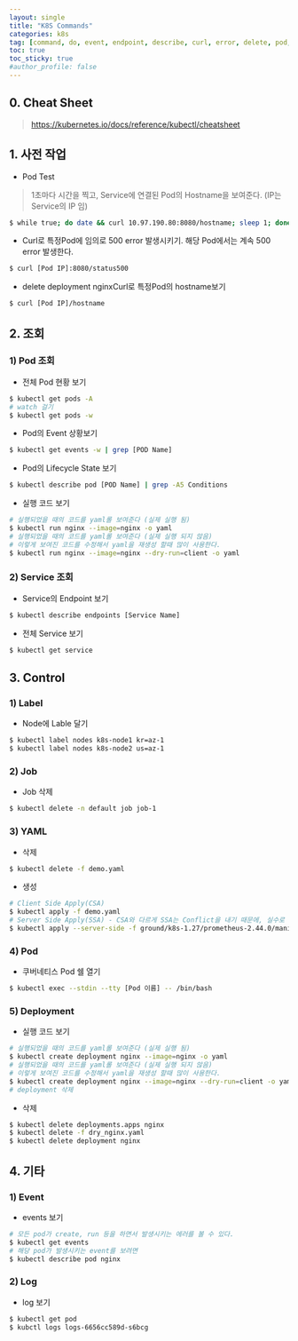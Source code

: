 ```yaml
---
layout: single
title: "K8S Commands"
categories: k8s
tag: [command, do, event, endpoint, describe, curl, error, delete, pod, service, yaml, stdin, exec, script, event, fail]
toc: true
toc_sticky: true
#author_profile: false
---
```




## 0. Cheat Sheet

> https://kubernetes.io/docs/reference/kubectl/cheatsheet



## 1. 사전 작업

- Pod Test

> 1초마다 시간을 찍고, Service에 연결된 Pod의 Hostname을 보여준다. (IP는 Service의 IP 임)

```bash
$ while true; do date && curl 10.97.190.80:8080/hostname; sleep 1; done
```

- Curl로 특정Pod에 임의로 500 error 발생시키기. 해당 Pod에서는 계속 500 error 발생한다.

```bash
$ curl [Pod IP]:8080/status500
```

- delete deployment nginxCurl로 특정Pod의 hostname보기

```bash
$ curl [Pod IP]/hostname
```



## 2. 조회

###  1) Pod 조회

- 전체 Pod 현황 보기

```bash
$ kubectl get pods -A
# watch 걸기
$ kubectl get pods -w
```

- Pod의 Event 상황보기

```bash
$ kubectl get events -w | grep [POD Name]
```

- Pod의 Lifecycle State 보기

```bash
$ kubectl describe pod [POD Name] | grep -A5 Conditions
```

* 실행 코드 보기

```bash
# 실행되었을 때의 코드를 yaml롤 보여준다 (실제 실행 됨)
$ kubectl run nginx --image=nginx -o yaml
# 실행되었을 때의 코드를 yaml롤 보여준다 (실제 실행 되지 않음)
# 이렇게 보여진 코드를 수정해서 yaml을 재생성 할때 많이 사용한다.
$ kubectl run nginx --image=nginx --dry-run=client -o yaml
```





###  2) Service 조회

- Service의 Endpoint 보기

```bash
$ kubectl describe endpoints [Service Name]
```

* 전체 Service 보기

```bash
$ kubectl get service
```



## 3. Control

### 1) Label

* Node에 Lable 달기

```bash
$ kubectl label nodes k8s-node1 kr=az-1
$ kubectl label nodes k8s-node2 us=az-1
```

### 2) Job

* Job 삭제

```bash
$ kubectl delete -n default job job-1
```

### 3) YAML

* 삭제

```bash
$ kubectl delete -f demo.yaml
```

* 생성

```bash
# Client Side Apply(CSA)
$ kubectl apply -f demo.yaml
# Server Side Apply(SSA) - CSA와 다르게 SSA는 Conflict을 내기 때문에, 실수로 기존 관리 주체를 그대로 덮어써버리는 실수를 줄일 수 있다.
$ kubectl apply --server-side -f ground/k8s-1.27/prometheus-2.44.0/manifests/setup
```

### 4) Pod

* 쿠버네티스 Pod 쉘 열기

```bash
$ kubectl exec --stdin --tty [Pod 이름] -- /bin/bash
```

### 5) Deployment

* 실행 코드 보기

```bash
# 실행되었을 때의 코드를 yaml롤 보여준다 (실제 실행 됨)
$ kubectl create deployment nginx --image=nginx -o yaml
# 실행되었을 때의 코드를 yaml롤 보여준다 (실제 실행 되지 않음)
# 이렇게 보여진 코드를 수정해서 yaml을 재생성 할때 많이 사용한다.
$ kubectl create deployment nginx --image=nginx --dry-run=client -o yaml > dry_nginx.yaml
# deployment 삭제

```

* 삭제

```bash
$ kubectl delete deployments.apps nginx
$ kubectl delete -f dry_nginx.yaml
$ kubectl delete deployment nginx
```



## 4. 기타

### 1) Event

* events 보기

```bash
# 모든 pod가 create, run 등을 하면서 발생시키는 에러를 볼 수 있다.
$ kubectl get events
# 해당 pod가 발생시키는 event를 보려면
$ kubectl describe pod nginx
```

### 2) Log

* log 보기

```bash
$ kubectl get pod
$ kubctl logs logs-6656cc589d-s6bcg
```
